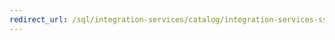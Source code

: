 ```yaml
--- 
redirect_url: /sql/integration-services/catalog/integration-services-ssis-server-and-catalog 
--- 
```

